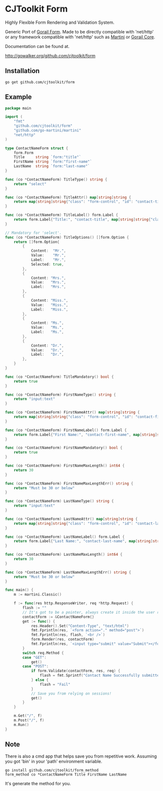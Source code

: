 # CJToolkit Form

Highly Flexible Form Rendering and Validation System.

Generic Port of [Gorail Form](https://github.com/gorail/form).  Made to be directly compatible with 'net/http' or any framework compatible with 'net/http' such as [Martini](https://github.com/go-martini/martini) or [Gorail Core](https://github.com/gorail/core).

Documentation can be found at.

http://gowalker.org/github.com/cjtoolkit/form

## Installation

~~~
go get github.com/cjtoolkit/form
~~~

## Example

~~~ go
package main

import (
	"fmt"
	"github.com/cjtoolkit/form"
	"github.com/go-martini/martini"
	"net/http"
)

type ContactNameForm struct {
	form.Form
	Title     string `form:"title"`
	FirstName string `form:"first-name"`
	LastName  string `form:"last-name"`
}

func (co *ContactNameForm) TitleType() string {
	return "select"
}

func (co *ContactNameForm) TitleAttr() map[string]string {
	return map[string]string{"class": "form-control", "id": "contact-title"}
}

func (co *ContactNameForm) TitleLabel() form.Label {
	return form.Label{"Title:", "contact-title", map[string]string{"class": "control-label"}}
}

// Mandatory for 'select'.
func (co *ContactNameForm) TitleOptions() []form.Option {
	return []form.Option{
		{
			Content:  "Mr.",
			Value:    "Mr.",
			Label:    "Mr.",
			Selected: true,
		},
		{
			Content: "Mrs.",
			Value:   "Mrs.",
			Label:   "Mrs.",
		},
		{
			Content: "Miss.",
			Value:   "Miss.",
			Label:   "Miss.",
		},
		{
			Content: "Ms.",
			Value:   "Ms.",
			Label:   "Ms.",
		},
		{
			Content: "Dr.",
			Value:   "Dr.",
			Label:   "Dr.",
		},
	}
}

func (co *ContactNameForm) TitleMandatory() bool {
	return true
}

func (co *ContactNameForm) FirstNameType() string {
	return "input:text"
}

func (co *ContactNameForm) FirstNameAttr() map[string]string {
	return map[string]string{"class": "form-control", "id": "contact-first-name"}
}

func (co *ContactNameForm) FirstNameLabel() form.Label {
	return form.Label{"First Name:", "contact-first-name", map[string]string{"class": "control-label"}}
}

func (co *ContactNameForm) FirstNameMandatory() bool {
	return true
}

func (co *ContactNameForm) FirstNameMaxLength() int64 {
	return 30
}

func (co *ContactNameForm) FirstNameMaxLengthErr() string {
	return "Must be 30 or below"
}

func (co *ContactNameForm) LastNameType() string {
	return "input:text"
}

func (co *ContactNameForm) LastNameAttr() map[string]string {
	return map[string]string{"class": "form-control", "id": "contact-last-name"}
}

func (co *ContactNameForm) LastNameLabel() form.Label {
	return form.Label{"Last Name:", "contact-last-name", map[string]string{"class": "control-label"}}
}

func (co *ContactNameForm) LastNameMaxLength() int64 {
	return 30
}

func (co *ContactNameForm) LastNameMaxLengthErr() string {
	return "Must be 30 or below"
}

func main() {
	m := martini.Classic()

	f := func(res http.ResponseWriter, req *http.Request) {
		flash := ""
		// It's got to be a pointer, always create it inside the user request scope, to avoid race condition.
		contactForm := &ContactNameForm{}
		get := func() {
			res.Header().Set("Content-Type", "text/html")
			fmt.Fprintln(res, `<form action="." method="post">`)
			fmt.Fprintln(res, flash, `<br />`)
			form.Render(res, contactForm)
			fmt.Fprintln(res, `<input type="submit" value="Submit"></form>`)
		}
		switch req.Method {
		case "GET":
			get()
		case "POST":
			if form.Validate(contactForm, res, req) {
				flash = fmt.Sprintf("Contact Name Successfully submitted, %s %s %s", contactForm.Title, contactForm.FirstName, contactForm.LastName)
			} else {
				flash = "Fail"
			}
			// Save you from relying on sessions!
			get()
		}
	}

	m.Get("/", f)
	m.Post("/", f)
	m.Run()
}
~~~

## Note

There is also a cmd app that helps save you from repetitive work. Assuming you got 'bin' in your 'path' environment variable. 

~~~
go install github.com/cjtoolkit/form_method
form_method co *ContactNameForm Title FirstName LastName
~~~

It's generate the method for you.